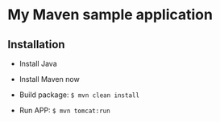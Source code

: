 # My Maven sample application

## Installation

- Install Java
- Install Maven now


- Build package: `$ mvn clean install`

- Run APP: `$ mvn tomcat:run`
  

